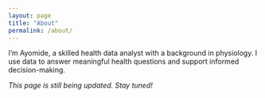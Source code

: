 ```yaml
---
layout: page
title: "About"
permalink: /about/
---
```


I’m Ayomide, a skilled health data analyst with a background in physiology. I use data to answer meaningful health questions and support informed decision-making.

*This page is still being updated. Stay tuned!*
